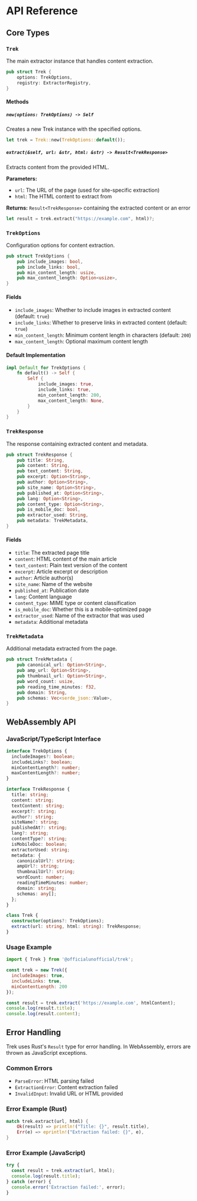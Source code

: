 # API Reference

## Core Types

### `Trek`

The main extractor instance that handles content extraction.

```rust
pub struct Trek {
    options: TrekOptions,
    registry: ExtractorRegistry,
}
```

#### Methods

##### `new(options: TrekOptions) -> Self`

Creates a new Trek instance with the specified options.

```rust
let trek = Trek::new(TrekOptions::default());
```

##### `extract(&self, url: &str, html: &str) -> Result<TrekResponse>`

Extracts content from the provided HTML.

**Parameters:**
- `url`: The URL of the page (used for site-specific extraction)
- `html`: The HTML content to extract from

**Returns:** `Result<TrekResponse>` containing the extracted content or an error

```rust
let result = trek.extract("https://example.com", html)?;
```

### `TrekOptions`

Configuration options for content extraction.

```rust
pub struct TrekOptions {
    pub include_images: bool,
    pub include_links: bool,
    pub min_content_length: usize,
    pub max_content_length: Option<usize>,
}
```

#### Fields

- `include_images`: Whether to include images in extracted content (default: `true`)
- `include_links`: Whether to preserve links in extracted content (default: `true`)
- `min_content_length`: Minimum content length in characters (default: `200`)
- `max_content_length`: Optional maximum content length

#### Default Implementation

```rust
impl Default for TrekOptions {
    fn default() -> Self {
        Self {
            include_images: true,
            include_links: true,
            min_content_length: 200,
            max_content_length: None,
        }
    }
}
```

### `TrekResponse`

The response containing extracted content and metadata.

```rust
pub struct TrekResponse {
    pub title: String,
    pub content: String,
    pub text_content: String,
    pub excerpt: Option<String>,
    pub author: Option<String>,
    pub site_name: Option<String>,
    pub published_at: Option<String>,
    pub lang: Option<String>,
    pub content_type: Option<String>,
    pub is_mobile_doc: bool,
    pub extractor_used: String,
    pub metadata: TrekMetadata,
}
```

#### Fields

- `title`: The extracted page title
- `content`: HTML content of the main article
- `text_content`: Plain text version of the content
- `excerpt`: Article excerpt or description
- `author`: Article author(s)
- `site_name`: Name of the website
- `published_at`: Publication date
- `lang`: Content language
- `content_type`: MIME type or content classification
- `is_mobile_doc`: Whether this is a mobile-optimized page
- `extractor_used`: Name of the extractor that was used
- `metadata`: Additional metadata

### `TrekMetadata`

Additional metadata extracted from the page.

```rust
pub struct TrekMetadata {
    pub canonical_url: Option<String>,
    pub amp_url: Option<String>,
    pub thumbnail_url: Option<String>,
    pub word_count: usize,
    pub reading_time_minutes: f32,
    pub domain: String,
    pub schemas: Vec<serde_json::Value>,
}
```

## WebAssembly API

### JavaScript/TypeScript Interface

```typescript
interface TrekOptions {
  includeImages?: boolean;
  includeLinks?: boolean;
  minContentLength?: number;
  maxContentLength?: number;
}

interface TrekResponse {
  title: string;
  content: string;
  textContent: string;
  excerpt?: string;
  author?: string;
  siteName?: string;
  publishedAt?: string;
  lang?: string;
  contentType?: string;
  isMobileDoc: boolean;
  extractorUsed: string;
  metadata: {
    canonicalUrl?: string;
    ampUrl?: string;
    thumbnailUrl?: string;
    wordCount: number;
    readingTimeMinutes: number;
    domain: string;
    schemas: any[];
  };
}

class Trek {
  constructor(options?: TrekOptions);
  extract(url: string, html: string): TrekResponse;
}
```

### Usage Example

```javascript
import { Trek } from '@officialunofficial/trek';

const trek = new Trek({
  includeImages: true,
  includeLinks: true,
  minContentLength: 200
});

const result = trek.extract('https://example.com', htmlContent);
console.log(result.title);
console.log(result.content);
```

## Error Handling

Trek uses Rust's `Result` type for error handling. In WebAssembly, errors are thrown as JavaScript exceptions.

### Common Errors

- `ParseError`: HTML parsing failed
- `ExtractionError`: Content extraction failed
- `InvalidInput`: Invalid URL or HTML provided

### Error Example (Rust)

```rust
match trek.extract(url, html) {
    Ok(result) => println!("Title: {}", result.title),
    Err(e) => eprintln!("Extraction failed: {}", e),
}
```

### Error Example (JavaScript)

```javascript
try {
  const result = trek.extract(url, html);
  console.log(result.title);
} catch (error) {
  console.error('Extraction failed:', error);
}
```